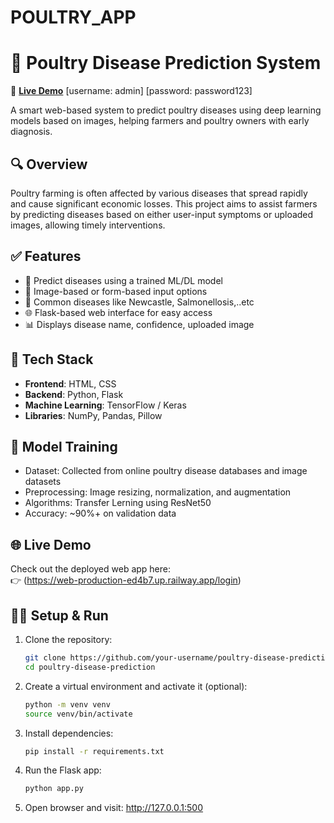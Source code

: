﻿# POULTRY_APP
# 🐔 Poultry Disease Prediction System

🔗 **[Live Demo](https://web-production-ed4b7.up.railway.app/login)** 
[username: admin]
[password: password123]



A smart web-based system to predict poultry diseases using deep learning models based on  images, helping farmers and poultry owners with early diagnosis.

## 🔍 Overview

Poultry farming is often affected by various diseases that spread rapidly and cause significant economic losses. This project aims to assist farmers by predicting diseases based on either user-input symptoms or uploaded images, allowing timely interventions.

## ✅ Features

- 🧠 Predict diseases using a trained ML/DL model  
- 📸 Image-based or form-based input options  
- 🐥 Common diseases like Newcastle, Salmonellosis,..etc 
- 🌐 Flask-based web interface for easy access  
- 📊 Displays disease name, confidence, uploaded image 

## 🧰 Tech Stack

- **Frontend**: HTML, CSS
- **Backend**: Python, Flask
- **Machine Learning**: TensorFlow / Keras
- **Libraries**: NumPy, Pandas, Pillow

## 🧪 Model Training

- Dataset: Collected from online poultry disease databases and image datasets
- Preprocessing: Image resizing, normalization, and augmentation
- Algorithms: Transfer Lerning using ResNet50
- Accuracy: ~90%+ on validation data

## 🌐 Live Demo

Check out the deployed web app here:  
👉 (https://web-production-ed4b7.up.railway.app/login)


## 🧑‍💻 Setup & Run


1. Clone the repository:
   ```bash
   git clone https://github.com/your-username/poultry-disease-prediction.git
   cd poultry-disease-prediction
2. Create a virtual environment and activate it (optional):
   ```bash
   python -m venv venv
   source venv/bin/activate
3. Install dependencies:
   ```bash
   pip install -r requirements.txt
4. Run the Flask app:
   ```bash
   python app.py
5. Open browser and visit:
   http://127.0.0.1:500
   


